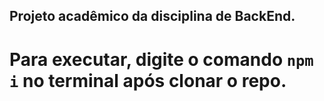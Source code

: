 ## Projeto acadêmico da disciplina de BackEnd.

# Para executar, digite o comando ``npm i`` no terminal após clonar o repo.
